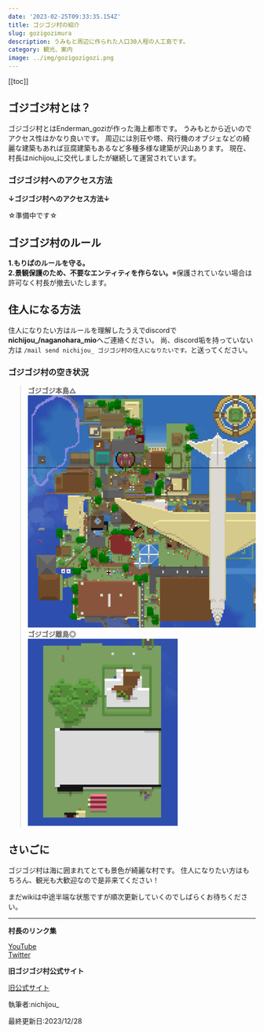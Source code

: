 ```yaml
---
date: '2023-02-25T09:33:35.154Z'
title: ゴジゴジ村の紹介
slug: gozigozimura
description: うみもと周辺に作られた人口30人程の人工島です。
category: 観光、案内
image: ../img/gozigozigozi.png
---
```

[[toc]]

## ゴジゴジ村とは？

ゴジゴジ村とはEnderman_goziが作った海上都市です。
うみもとから近いのでアクセス性はかなり良いです。
周辺には別荘や塔、飛行機のオブジェなどの綺麗な建築もあれば豆腐建築もあるなど多種多様な建築が沢山あります。
現在、村長はnichijou_に交代しましたが継続して運営されています。  
 
### ゴジゴジ村へのアクセス方法

**↓ゴジゴジ村へのアクセス方法↓**

☆準備中です☆  
 
## ゴジゴジ村のルール

**1.もりぱのルールを守る。**  
**2.景観保護のため、不要なエンティティを作らない。**※保護されていない場合は許可なく村長が撤去いたします。  
 
## 住人になる方法

住人になりたい方はルールを理解したうえでdiscordで**nichijou_/naganohara_mio**へご連絡ください。
尚、discord垢を持っていない方は `/mail send nichijou_ ゴジゴジ村の住人になりたいです。`と送ってください。  
 
### ゴジゴジ村の空き状況

> ﻿**ゴジゴジ本島△**  
> ﻿![ゴジゴジ本島](/img/gozimuraa2.png)  
> ﻿**ゴジゴジ離島◎**  
> ﻿﻿![ゴジゴジ離島](/img/gozimuraa3.png)  
 
## さいごに

ゴジゴジ村は海に囲まれてとても景色が綺麗な村です。
住人になりたい方はもちろん、観光も大歓迎なので是非来てください！

まだwikiは中途半端な状態ですが順次更新していくのでしばらくお待ちください。  
 
--- 

**村長のリンク集**

[YouTube](https://www.youtube.com/@AioiYuko)  
[Twitter](https://twitter.com/yakisoba_saba)  

**旧ゴジゴジ村公式サイト**

[旧公式サイト](https://gozigozinomura.jimdofree.com/)

執筆者:nichijou_

最終更新日:2023/12/28